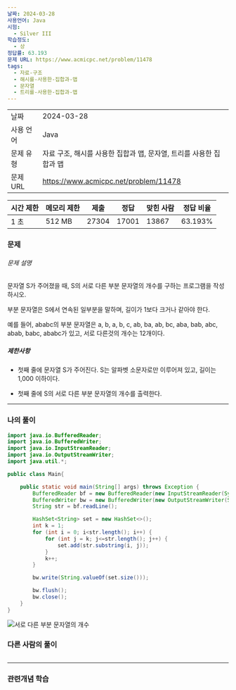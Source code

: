 ```yaml
---
날짜: 2024-03-28
사용언어: Java
시험:
  - Silver III
학습정도:
  - 상
정답률: 63.193
문제 URL: https://www.acmicpc.net/problem/11478
tags:
  - 자료-구조
  - 해시를-사용한-집합과-맵
  - 문자열
  - 트리를-사용한-집합과-맵
---
```

|        |                                          |
| ------ | ---------------------------------------- |
| 날짜     | 2024-03-28                               |
| 사용 언어  | Java                                     |
| 문제 유형  | 자료 구조, 해시를 사용한 집합과 맵, 문자열, 트리를 사용한 집합과 맵 |
| 문제 URL | https://www.acmicpc.net/problem/11478    |

|시간 제한|메모리 제한|제출|정답|맞힌 사람|정답 비율|
|---|---|---|---|---|---|
|1 초|512 MB|27304|17001|13867|63.193%|

### 문제

###### 문제 설명
문자열 S가 주어졌을 때, S의 서로 다른 부분 문자열의 개수를 구하는 프로그램을 작성하시오.

부분 문자열은 S에서 연속된 일부분을 말하며, 길이가 1보다 크거나 같아야 한다.

예를 들어, ababc의 부분 문자열은 a, b, a, b, c, ab, ba, ab, bc, aba, bab, abc, abab, babc, ababc가 있고, 서로 다른것의 개수는 12개이다.

##### 제한사항
- 첫째 줄에 문자열 S가 주어진다. S는 알파벳 소문자로만 이루어져 있고, 길이는 1,000 이하이다.

- 첫째 줄에 S의 서로 다른 부분 문자열의 개수를 출력한다.

---

### 나의 풀이

```java
import java.io.BufferedReader;
import java.io.BufferedWriter;
import java.io.InputStreamReader;
import java.io.OutputStreamWriter;
import java.util.*;

public class Main{

    public static void main(String[] args) throws Exception {
        BufferedReader bf = new BufferedReader(new InputStreamReader(System.in));
        BufferedWriter bw = new BufferedWriter(new OutputStreamWriter(System.out));
        String str = bf.readLine();

        HashSet<String> set = new HashSet<>();
        int k = 1;
        for (int i = 0; i<str.length(); i++) {
            for (int j = k; j<=str.length(); j++) {
                set.add(str.substring(i, j));
            }
            k++;
        }

        bw.write(String.valueOf(set.size()));

        bw.flush();
        bw.close();
    }
}
```
![서로 다른 부분 문자열의 개수](assets/CodingTest/B11478.png)
### 다른 사람의 풀이

```java

```

---
### 관련개념 학습
